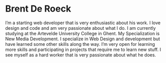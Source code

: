 # Brent De Roeck

I’m a starting web developer that is very enthusiastic about his work. I love design and code and am very passionate about what I do. I am currently studying at the Artevelde University College in Ghent. My Specialization is New Media Development. I specialize in Web Design and development but have learned some other skills along the way. I’m very open for learning more skills and participating in projects that require me to learn new stuff. I see myself as a hard worker that is very passionate about what he does.

